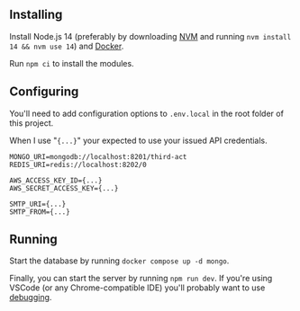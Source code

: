 
## Installing

Install Node.js 14 (preferably by downloading [NVM](https://github.com/nvm-sh/nvm) and running `nvm install 14 && nvm use 14`) and [Docker](https://www.docker.com/).

Run `npm ci` to install the modules.

## Configuring

You'll need to add configuration options to `.env.local` in the root folder of this project.

When I use "`{...}`" your expected to use your issued API credentials.  

```text
MONGO_URI=mongodb://localhost:8201/third-act
REDIS_URI=redis://localhost:8202/0

AWS_ACCESS_KEY_ID={...}
AWS_SECRET_ACCESS_KEY={...}

SMTP_URI={...}
SMTP_FROM={...}
```

## Running

Start the database by running `docker compose up -d mongo`.

Finally, you can start the server by running `npm run dev`. If you're using VSCode (or any Chrome-compatible IDE) you'll
probably want to use [debugging](https://nextjs.org/docs/advanced-features/debugging).

